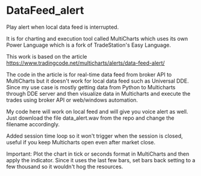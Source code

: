 # DataFeed_alert
Play alert when local data feed is interrupted. 

It is for charting and execution tool called MultiCharts which uses its own Power Language which is a fork of TradeStation's Easy Language.

This work is based on the article https://www.tradingcode.net/multicharts/alerts/data-feed-alert/

The code in the article is for real-time data feed from broker API to MultiCharts but it doesn't work for local data feed such as Universal DDE. Since my use case is mostly getting data from Python to Multicharts through DDE server and then visualize data in Multicharts and execute the trades using broker API or web/windows automation.

My code here will work on local feed and will give you voice alert as well. Just download the file data_alert.wav from the repo and change the filename accordingly.

Added session time loop so it won't trigger when the session is closed, useful if you keep Multicharts open even after market close.

Important: Plot the chart in tick or seconds format in MultiCharts and then apply the indicator. Since it uses the last few bars, set bars back setting to a few thousand so it wouldn't hog the resources.
